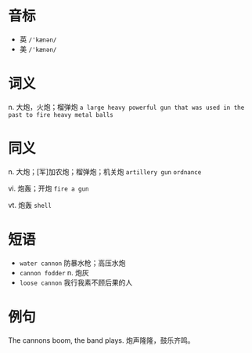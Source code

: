 # 音标

- 英 `/'kænən/`
- 美 `/'kænən/`

# 词义

n. 大炮，火炮；榴弹炮
`a large heavy powerful gun that was used in the past to fire heavy metal balls`

# 同义

n. 大炮；[军]加农炮；榴弹炮；机关炮
`artillery gun` `ordnance`

vi. 炮轰；开炮
`fire a gun`

vt. 炮轰
`shell`

# 短语

- `water cannon` 防暴水枪；高压水炮
- `cannon fodder` n. 炮灰
- `loose cannon` 我行我素不顾后果的人

# 例句

The cannons boom, the band plays.
炮声隆隆，鼓乐齐鸣。


